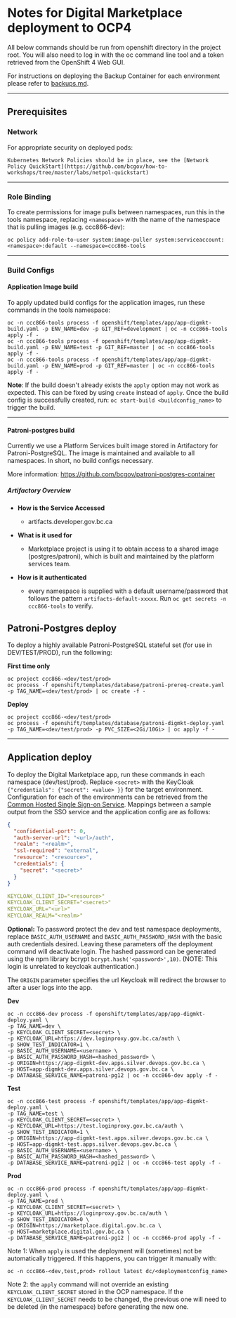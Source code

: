 # Notes for Digital Marketplace deployment to OCP4

All below commands should be run from openshift directory in the project root. You will also need to log in with the oc command line tool and a token retrieved from the OpenShift 4 Web GUI.

For instructions on deploying the Backup Container for each environment please refer to [backups.md](../build-deploy/backups.md).

-----
## Prerequisites

### Network
For appropriate security on deployed pods:

    Kubernetes Network Policies should be in place, see the [Network Policy QuickStart](https://github.com/bcgov/how-to-workshops/tree/master/labs/netpol-quickstart)

-----
### Role Binding
To create permissions for image pulls between namespaces, run this in the tools namespace, replacing `<namespace>` with the name of the namespace that is pulling images (e.g. ccc866-dev):

`oc policy add-role-to-user system:image-puller system:serviceaccount:<namespace>:default --namespace=ccc866-tools`

-----
### Build Configs
#### Application Image build
To apply updated build configs for the application images, run these commands in the tools namespace:

```
oc -n ccc866-tools process -f openshift/templates/app/app-digmkt-build.yaml -p ENV_NAME=dev -p GIT_REF=development | oc -n ccc866-tools apply -f -
oc -n ccc866-tools process -f openshift/templates/app/app-digmkt-build.yaml -p ENV_NAME=test -p GIT_REF=master | oc -n ccc866-tools apply -f -
oc -n ccc866-tools process -f openshift/templates/app/app-digmkt-build.yaml -p ENV_NAME=prod -p GIT_REF=master | oc -n ccc866-tools apply -f -
```

**Note**: If the build doesn't already exists the `apply` option may not work as expected.  This can be fixed by using `create` instead of `apply`.  Once the build config is successfully created, run: `oc start-build <buildconfig_name>` to trigger the build.

------
#### Patroni-postgres build

Currently we use a Platform Services built image stored in Artifactory for Patroni-PostgreSQL. The image is maintained and available to all namespaces. In short, no build configs necessary.

More information: https://github.com/bcgov/patroni-postgres-container

##### Artifactory Overview
 - **How is the Service Accessed**
	- artifacts.developer.gov.bc.ca

 - **What is it used for**
	- Marketplace project is using it to obtain access to a shared image (postgres/patroni), which is built and maintained by the platform services team.

 - **How is it authenticated**
	- every namespace is supplied with a default username/password that follows the pattern `artifacts-default-xxxxx`. Run `oc get secrets -n ccc866-tools` to verify.

## Patroni-Postgres deploy
To deploy a highly available Patroni-PostgreSQL stateful set (for use in DEV/TEST/PROD), run the following:

**First time only**

```
oc project ccc866-<dev/test/prod>
oc process -f openshift/templates/database/patroni-prereq-create.yaml -p TAG_NAME=<dev/test/prod> | oc create -f -
```

**Deploy**
```
oc project ccc866-<dev/test/prod>
oc process -f openshift/templates/database/patroni-digmkt-deploy.yaml -p TAG_NAME=<dev/test/prod> -p PVC_SIZE=<2Gi/10Gi> | oc apply -f -
```

------
## Application deploy
To deploy the Digital Marketplace app, run these commands in each namespace (dev/test/prod).
Replace `<secret>` with the KeyCloak `{"credentials": {"secret": <value> }}` for the target environment. Configuration for each of the environments can be retrieved from the [Common Hosted Single Sign-on Service](https://bcgov.github.io/sso-requests). Mappings between a sample output from the SSO service and the application config are as follows:

```json
{
  "confidential-port": 0,
  "auth-server-url": "<url>/auth",
  "realm": "<realm>",
  "ssl-required": "external",
  "resource": "<resource>",
  "credentials": {
    "secret": "<secret>"
  }
}
````

```yaml
KEYCLOAK_CLIENT_ID="<resource>"
KEYCLOAK_CLIENT_SECRET="<secret>"
KEYCLOAK_URL="<url>"
KEYCLOAK_REALM="<realm>"
```

**Optional:** To password protect the dev and test namespace deployments, replace `BASIC_AUTH_USERNAME` and `BASIC_AUTH_PASSWORD_HASH` with the basic auth credentials desired. Leaving these parameters off the deployment command will deactivate login. The hashed password can be generated using the npm library bcrypt `bcrypt.hash('<password>',10)`. (NOTE:  This login is unrelated to keycloak authentication.)

The `ORIGIN` parameter specifies the url Keycloak will redirect the browser to after a user logs into the app.

**Dev**
```
oc -n ccc866-dev process -f openshift/templates/app/app-digmkt-deploy.yaml \
-p TAG_NAME=dev \
-p KEYCLOAK_CLIENT_SECRET=<secret> \
-p KEYCLOAK_URL=https://dev.loginproxy.gov.bc.ca/auth \
-p SHOW_TEST_INDICATOR=1 \
-p BASIC_AUTH_USERNAME=<username> \
-p BASIC_AUTH_PASSWORD_HASH=<hashed_password> \
-p ORIGIN=https://app-digmkt-dev.apps.silver.devops.gov.bc.ca \
-p HOST=app-digmkt-dev.apps.silver.devops.gov.bc.ca \
-p DATABASE_SERVICE_NAME=patroni-pg12 | oc -n ccc866-dev apply -f -
```

**Test**
```
oc -n ccc866-test process -f openshift/templates/app/app-digmkt-deploy.yaml \
-p TAG_NAME=test \
-p KEYCLOAK_CLIENT_SECRET=<secret> \
-p KEYCLOAK_URL=https://test.loginproxy.gov.bc.ca/auth \
-p SHOW_TEST_INDICATOR=1 \
-p ORIGIN=https://app-digmkt-test.apps.silver.devops.gov.bc.ca \
-p HOST=app-digmkt-test.apps.silver.devops.gov.bc.ca \
-p BASIC_AUTH_USERNAME=<username> \
-p BASIC_AUTH_PASSWORD_HASH=<hashed_password> \
-p DATABASE_SERVICE_NAME=patroni-pg12 | oc -n ccc866-test apply -f -
```

**Prod**
```
oc -n ccc866-prod process -f openshift/templates/app/app-digmkt-deploy.yaml \
-p TAG_NAME=prod \
-p KEYCLOAK_CLIENT_SECRET=<secret> \
-p KEYCLOAK_URL=https://loginproxy.gov.bc.ca/auth \
-p SHOW_TEST_INDICATOR=0 \
-p ORIGIN=https://marketplace.digital.gov.bc.ca \
-p HOST=marketplace.digital.gov.bc.ca \
-p DATABASE_SERVICE_NAME=patroni-pg12 | oc -n ccc866-prod apply -f -
```

Note 1: When `apply` is used the deployment will (sometimes) not be automatically triggered.  If this happens, you can trigger it manually with:

`oc -n ccc866-<dev,test,prod> rollout latest dc/<deploymentconfig_name>`

Note 2: the `apply` command will not override an existing `KEYCLOAK_CLIENT_SECRET` stored in the OCP namespace.
If the `KEYCLOAK_CLIENT_SECRET` needs to be changed, the previous one will need to be deleted (in the namespace) before generating the new one.
